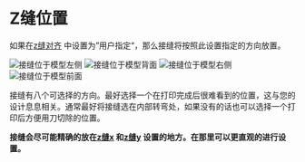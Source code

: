 Z缝位置
====
如果在[z缝对齐](z_seam_type.md) 中设置为”用户指定“，那么接缝将按照此设置指定的方向放置。

<!--screenshot {
"image_path": "z_seam_x_left.png",
"models": [
{
"script": "rod_holder.scad",
"transformation": ["rotateZ(-90)"]
}
],
"camera_position": [-55, 128, 40],
"settings": {
"z_seam_type": "back",
"z_seam_position": "left"
},
"colours": 64
}-->
<!--screenshot {
"image_path": "z_seam_y_back.png",
"models": [
{
"script": "rod_holder.scad",
"transformation": ["rotateZ(-90)"]
}
],
"camera_position": [0, -77, 130],
"settings": {
"z_seam_type": "back",
"z_seam_position": "back"
},
"colours": 64
}-->
<!--screenshot {
"image_path": "z_seam_x_right.png",
"models": [
{
"script": "rod_holder.scad",
"transformation": ["rotateZ(-90)"]
}
],
"camera_position": [55, 128, 40],
"settings": {
"z_seam_type": "back",
"z_seam_position": "right"
},
"colours": 64
}-->
<!--screenshot {
"image_path": "z_seam_y_front.png",
"models": [
{
"script": "rod_holder.scad",
"transformation": ["rotateZ(-90)"]
}
],
"camera_position": [0, 77, 130],
"settings": {
"z_seam_type": "back",
"z_seam_position": "front"
},
"colours": 64
}-->
![接缝位于模型左侧](../images/z_seam_x_left.png)
![接缝位于模型背面](../images/z_seam_y_back.png)
![接缝位于模型右侧](../images/z_seam_x_right.png)
![接缝位于模型前面](../images/z_seam_y_front.png)

接缝有八个可选择的方向。最好选择一个在打印完成后很难看到的位置，这与您的设计息息相关。通常最好将接缝选在内部转弯处，如果没有的话也可以选择一个打印后方便用刀切除的位置。

**接缝会尽可能精确的放在[z缝x](z_seam_x.md) 和[z缝y](z_seam_y.md) 设置的地方。在那里可以更直观的进行设置。**

